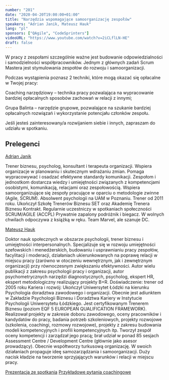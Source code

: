 ```yaml
---
number: "201"
date: "2020-04-20T19:00:00+01:00"
title: "Narzędzia wspomagające samoorganizację zespołów"
speakers: "Adrian Janik, Mateusz Hauk"
lang: "pl"
sponsors: ["QAgile", "CodeSprinters"]
videoURL: "https://www.youtube.com/watch?v=2iCLflLN-HE"
draft: false
---
```


W pracy z zespołami szczególnie ważne jest budowanie odpowiedzialności i samodzielności współpracowników. Jednym z głównych zadań Scrum Mastera jest stymulowania zespołów do rozwoju i samoorganizacji.

Podczas wystąpienia poznasz 2 techniki, które mogą okazać się opłacalne w Twojej pracy:

Coaching narzędziowy – technika pracy pozwalająca na wypracowanie bardziej opłacalnych sposobów zachowań w relacji z innymi;

Grupa Balinta – narzędzie grupowe, pozwalające na szukanie bardziej opłacalnych rozwiązań i wykorzystanie potencjału członków zespołu.

Jeśli jesteś zainteresowany/a rozwijaniem siebie i innych, zapraszam do udziału w spotkaniu.

## Prelegenci

<a href="https://www.linkedin.com/in/adrian-janik-b1664395/" target="_blank">Adrian Janik</a>

Trener biznesu, psycholog, konsultant i terapeuta organizacji. Wspiera organizacje w planowaniu i skutecznym wdrażaniu zmian. Pomaga wypracowywać i osadzać efektywne standardy komunikacji. Zespołom i jednostkom dostarcza wiedzy i umiejętności związanych z kompetencjami osobistymi, komunikacją, relacjami oraz zespołowością. Wspiera samoorganizujące się zespoły pracujące w oparciu o metodologie zwinne (Agile, SCRUM).
Absolwent psychologii na UAM w Poznaniu. Trener od 2011 roku. Ukończył Szkołę Trenerów Biznesu SET oraz Akademię Trenera Biznesu Kontrakt. Regularnie uczestniczy w spotkaniach społeczności SCRUM/AGILE (ACCPL) Prywatnie zapalony podróżnik i biegacz. W wolnych chwilach odpoczywa z książką w ręku. Team Marvel, ale szanuje DC.

<a href="https://www.linkedin.com/in/mateusz-hauk-6651638/" target="_blank">Mateusz Hauk</a> 

Doktor nauk społecznych w obszarze psychologii, trener biznesu i umiejętności interpersonalnych. Specjalizuje się w rozwoju umiejętności szefowskich i menedżerskich, budowaniu i usprawnianiu pracy zespołów, facylitacji i moderacji, działaniach ukierunkowanych na poprawę relacji w miejscu pracy (zarówno w otoczeniu wewnętrznym, jak i zewnętrznym organizacji) przy równoczesnym zwiększaniu efektywności. Autor wielu publikacji z zakresu psychologii pracy i organizacji, autor psychometrycznych narzędzi diagnostycznych, psycholog, ekspert HR, ekspert metodologiczny realizujący projekty B+R.
Doświadczenie: trener od 2005 roku
Kariera i rozwój: Ukończył Uniwersytet Łódzki na kierunku Psychologia doradztwa zawodowego
i organizacji. Obecnie jest adiunktem w Zakładzie Psychologii Biznesu i Doradztwa Kariery w Instytucie Psychologii Uniwersytetu Łódzkiego. Jest certyfikowanym Trenerem Biznesu (poziom EQF 5 EUROPEAN QUALIFICATION FRAMEWORK). Realizował projekty w zakresie doboru zawodowego, oceny pracowników i kandydatów do pracy, badania potrzeb szkoleniowych, projekty rozwojowe (szkolenia, coachingi, rozmowy rozwojowe), projekty z zakresu budowania modeli kompetencyjnych i profili kompetencyjnych itp. Tworzył zespół oceny kompetencji i zarządzał jego pracą; brał udział w ponad 85 sesjach Assessment Centre / Development Centre (głównie jako asesor prowadzący).
Obecnie współtworzy turkusową organizację. W swoich działaniach propaguje ideę samozarządzania i samoorganizacji. Duży nacisk kładzie na tworzenie sprzyjających warunków i relacji w miejscu pracy.

<a href="Prezentacja.pdf" target="_blank">Prezentacja ze spotkania</a>
<a href="Pytania.pdf" target="_blank">Przykładowe pytania coachingowe</a>
